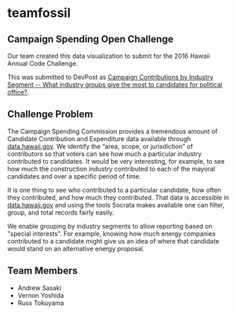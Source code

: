# teamfossil

## Campaign Spending Open Challenge

Our team created this data visualization to submit for the 2016 Hawaii Annual
Code Challenge.

This was submitted to DevPost as [Campaign Contributions by Industry Segment --
What industry groups give the most to candidates for political
office?](http://devpost.com/software/campaign-contributions-by-industry-segment).

## Challenge Problem

The Campaign Spending Commission provides a tremendous amount of Candidate
Contribution and Expenditure data available through
[data.hawaii.gov](https://data.hawaii.gov/).  We identify the “area, scope, or
jurisdiction” of contributors so that voters can see how much a particular
industry contributed to candidates.  It would be very interesting, for example,
to see how much the construction industry contributed to each of the mayoral
candidates and over a specific period of time.

It is one thing to see who contributed to a particular candidate, how often
they contributed, and how much they contributed.  That data is accessible in
[data.hawaii.gov](https://data.hawaii.gov/) and using the tools Socrata makes
available one can filter, group, and total records fairly easily.

We enable grouping by industry segments to allow reporting based on "special
interests".  For example, knowing how much energy companies contributed to a
candidate might give us an idea of where that candidate would stand on an
alternative energy proposal.

## Team Members

* Andrew Sasaki
* Vernon Yoshida
* Russ Tokuyama

